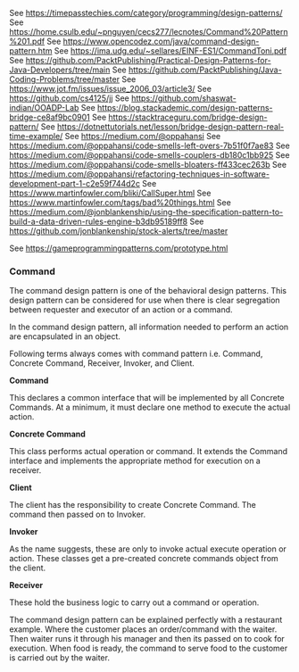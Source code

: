 See https://timepasstechies.com/category/programming/design-patterns/
See https://home.csulb.edu/~pnguyen/cecs277/lecnotes/Command%20Pattern%201.pdf
See https://www.opencodez.com/java/command-design-pattern.htm
See https://ima.udg.edu/~sellares/EINF-ES1/CommandToni.pdf
See https://github.com/PacktPublishing/Practical-Design-Patterns-for-Java-Developers/tree/main
See https://github.com/PacktPublishing/Java-Coding-Problems/tree/master
See https://www.jot.fm/issues/issue_2006_03/article3/
See https://github.com/cs4125/jj
See https://github.com/shaswat-indian/OOADP-Lab
See https://blog.stackademic.com/design-patterns-bridge-ce8af9bc0901
See https://stacktraceguru.com/bridge-design-pattern/
See https://dotnettutorials.net/lesson/bridge-design-pattern-real-time-example/	
See https://medium.com/@oppahansi
See https://medium.com/@oppahansi/code-smells-left-overs-7b51f0f7ae83
See https://medium.com/@oppahansi/code-smells-couplers-db180c1bb925
See https://medium.com/@oppahansi/code-smells-bloaters-ff433cec263b
See https://medium.com/@oppahansi/refactoring-techniques-in-software-development-part-1-c2e59f744d2c
See https://www.martinfowler.com/bliki/CallSuper.html
See https://www.martinfowler.com/tags/bad%20things.html
See https://medium.com/@jonblankenship/using-the-specification-pattern-to-build-a-data-driven-rules-engine-b3db95189ff8
See https://github.com/jonblankenship/stock-alerts/tree/master

See https://gameprogrammingpatterns.com/prototype.html

### Command 

The command design pattern is one of the behavioral design patterns. This design pattern can be considered for use when there is clear segregation between requester and executor of an action or a command.

In the command design pattern, all information needed to perform an action are encapsulated in an object. 

Following terms always comes with command pattern i.e. Command, Concrete Command, Receiver, Invoker, and Client.

**Command**

This declares a common interface that will be implemented by all Concrete Commands. At a minimum, it must declare one method to execute the actual action.

**Concrete Command**

This class performs actual operation or command. It extends the Command interface and implements the appropriate method for execution on a receiver.

**Client**

The client has the responsibility to create Concrete Command. The command then passed on to Invoker.

**Invoker**

As the name suggests, these are only to invoke actual execute operation or action. These classes get a pre-created concrete commands object from the client.

**Receiver**

These hold the business logic to carry out a command or operation.

The command design pattern can be explained perfectly with a restaurant example. Where the customer places an order/command with the waiter. Then waiter runs it through his manager and then its passed on to cook for execution.  When food is ready, the command to serve food to the customer is carried out by the waiter.
